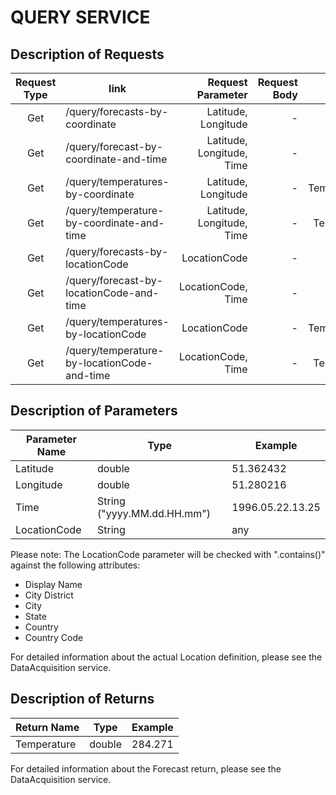 # QUERY SERVICE
## Description of Requests

| Request Type | link                                        |         Request Parameter | Request Body |      Returns |
|:------------:|---------------------------------------------|--------------------------:|-------------:|-------------:|
|      Get     | /query/forecasts-by-coordinate              |       Latitude, Longitude |            - |    Forecasts |
|      Get     | /query/forecast-by-coordinate-and-time      | Latitude, Longitude, Time |            - |     Forecast |
|      Get     | /query/temperatures-by-coordinate           |       Latitude, Longitude |            - | Temperatures |
|      Get     | /query/temperature-by-coordinate-and-time   | Latitude, Longitude, Time |            - |  Temperature |
|      Get     | /query/forecasts-by-locationCode            |              LocationCode |            - |    Forecasts |
|      Get     | /query/forecast-by-locationCode-and-time    |        LocationCode, Time |            - |     Forecast |
|      Get     | /query/temperatures-by-locationCode         |              LocationCode |            - | Temperatures |
|      Get     | /query/temperature-by-locationCode-and-time |        LocationCode, Time |            - |  Temperature |

## Description of Parameters

| Parameter Name | Type                        | Example          |
|----------------|-----------------------------|------------------|
| Latitude       | double                      | 51.362432        |
| Longitude      | double                      | 51.280216        |
| Time           | String ("yyyy.MM.dd.HH.mm") | 1996.05.22.13.25 |
| LocationCode   | String                      | any              |

Please note: The LocationCode parameter will be checked with ".contains()" against the following attributes:
- Display Name
- City District
- City
- State
- Country
- Country Code

For detailed information about the actual Location definition, please see the DataAcquisition service. 

## Description of Returns

| Return Name | Type   | Example   |
|-------------|--------|-----------|
| Temperature | double | 284.271   |

For detailed information about the Forecast return, please see the DataAcquisition service.
